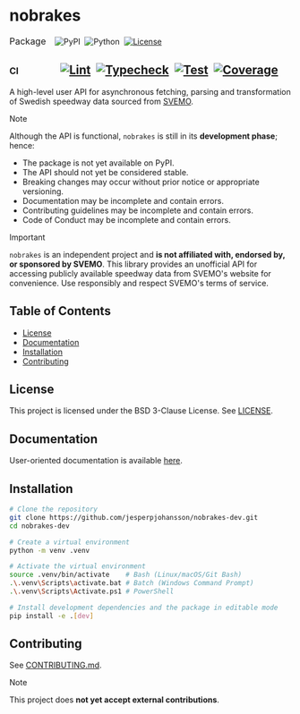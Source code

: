 # nobrakes

<span style="font-size: 16px;">Package</span>&nbsp;&nbsp;&nbsp;&nbsp;![PyPI](https://img.shields.io/badge/PyPI-not%20available-red.svg)&nbsp;&nbsp;![Python](https://img.shields.io/badge/Python-3.12%20%7C%203.13-blue.svg)&nbsp;&nbsp;[![License](https://img.shields.io/badge/License-BSD%203--Clause-blue.svg)](https://github.com/jesperpjohansson/nobrakes-dev/blob/main/LICENSE)

<span style="font-size: 16px;">CI</span>&nbsp;&nbsp;&nbsp;&nbsp;&nbsp;&nbsp;&nbsp;&nbsp;&nbsp;&nbsp;&nbsp;&nbsp;&nbsp;&nbsp;&nbsp;[![Lint](https://github.com/jesperpjohansson/nobrakes-dev/actions/workflows/lint.yml/badge.svg?branch=main)](https://github.com/jesperpjohansson/nobrakes-dev/actions/workflows/lint.yml?branch=main)&nbsp;&nbsp;[![Typecheck](https://github.com/jesperpjohansson/nobrakes-dev/actions/workflows/typecheck.yml/badge.svg?branch=main)](https://github.com/jesperpjohansson/nobrakes-dev/actions/workflows/typecheck.yml?branch=main)&nbsp;&nbsp;[![Test](https://github.com/jesperpjohansson/nobrakes-dev/actions/workflows/test.yml/badge.svg?branch=main)](https://github.com/jesperpjohansson/nobrakes-dev/actions/workflows/test.yml?branch=main)&nbsp;&nbsp;[![Coverage](https://coveralls.io/repos/github/jesperpjohansson/nobrakes-dev/badge.svg?branch=main)](https://coveralls.io/github/jesperpjohansson/nobrakes-dev?branch=main)
---

A high-level user API for asynchronous fetching, parsing and transformation of Swedish speedway data sourced from [SVEMO](https://www.svemo.se/).

> [!NOTE]
> Although the API is functional, `nobrakes` is still in its **development phase**; hence:
> - The package is not yet available on PyPI.
> - The API should not yet be considered stable.
> - Breaking changes may occur without prior notice or appropriate versioning.
> - Documentation may be incomplete and contain errors.
> - Contributing guidelines may be incomplete and contain errors.
> - Code of Conduct may be incomplete and contain errors.


> [!IMPORTANT]
> `nobrakes` is an independent project and **is not affiliated with, endorsed by, or
> sponsored by SVEMO**. This library provides an unofficial API for accessing publicly
> available speedway data from SVEMO's website for convenience. Use responsibly and
> respect SVEMO's terms of service.

## Table of Contents
- [License](#license)
- [Documentation](#documentation)
- [Installation](#installation)
- [Contributing](#contributing)

## License

This project is licensed under the BSD 3-Clause License. See [LICENSE](https://github.com/jesperpjohansson/nobrakes-dev/blob/main/LICENSE).

## Documentation

User-oriented documentation is available [here](https://nobrakes.readthedocs.io/en/latest/).

## Installation

```bash
# Clone the repository
git clone https://github.com/jesperpjohansson/nobrakes-dev.git
cd nobrakes-dev

# Create a virtual environment
python -m venv .venv

# Activate the virtual environment
source .venv/bin/activate    # Bash (Linux/macOS/Git Bash)
.\.venv\Scripts\activate.bat # Batch (Windows Command Prompt)
.\.venv\Scripts\Activate.ps1 # PowerShell

# Install development dependencies and the package in editable mode
pip install -e .[dev]
```

## Contributing

See [CONTRIBUTING.md](https://github.com/jesperpjohansson/nobrakes-dev/blob/main/CONTRIBUTING.md).

> [!NOTE]
> This project does **not yet accept external contributions**.